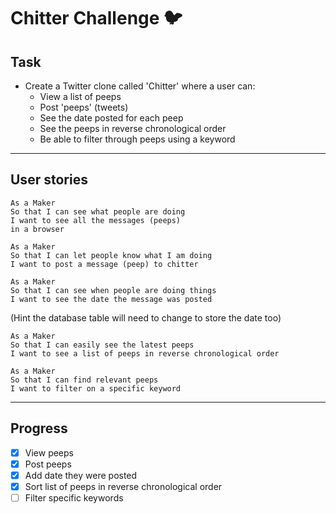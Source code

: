 # Chitter Challenge 🐦

## Task

* Create a Twitter clone called 'Chitter' where a user can:
  * View a list of peeps
  * Post 'peeps' (tweets)
  * See the date posted for each peep
  * See the peeps in reverse chronological order
  * Be able to filter through peeps using a keyword

---

## User stories

```
As a Maker
So that I can see what people are doing
I want to see all the messages (peeps)
in a browser
```

```
As a Maker
So that I can let people know what I am doing  
I want to post a message (peep) to chitter
```

```
As a Maker
So that I can see when people are doing things
I want to see the date the message was posted
```
(Hint the database table will need to change to store the date too)

```
As a Maker
So that I can easily see the latest peeps
I want to see a list of peeps in reverse chronological order
```
```
As a Maker
So that I can find relevant peeps
I want to filter on a specific keyword
```

---

## Progress

- [x] View peeps
- [x] Post peeps
- [x] Add date they were posted
- [x] Sort list of peeps in reverse chronological order
- [ ] Filter specific keywords
